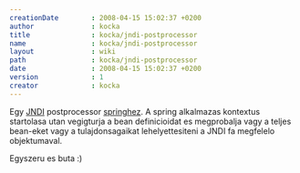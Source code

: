 ```yaml
---
creationDate        : 2008-04-15 15:02:37 +0200 
author              : kocka 
title               : kocka/jndi-postprocessor 
name                : kocka/jndi-postprocessor 
layout              : wiki 
path                : kocka/jndi-postprocessor 
date                : 2008-04-15 15:02:37 +0200 
version             : 1 
creator             : kocka 
---
```

Egy [JNDI](../JNDI.html) postprocessor [springhez](../spring.html). A spring alkalmazas kontextus startolasa utan vegigturja a bean definicioidat es megprobalja vagy a teljes bean-eket vagy a tulajdonsagaikat lehelyettesiteni a JNDI fa megfelelo objektumaval.

Egyszeru es buta :)
